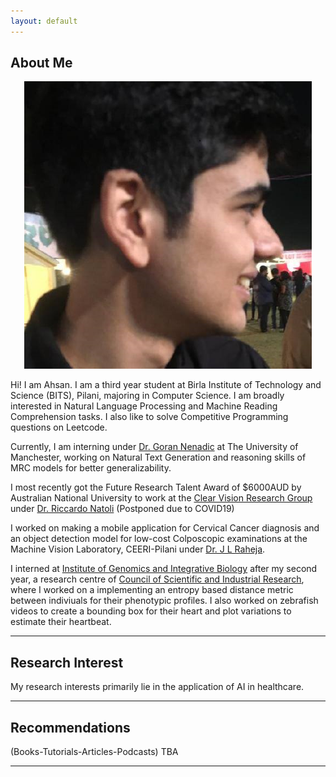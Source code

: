 ```yaml
---
layout: default
---
```


## About Me
<p align = "center">
 <img class="profile-picture" src="dp.jpg" >
</p>

Hi! I am Ahsan. I am a third year student at Birla Institute of Technology and Science (BITS), Pilani, majoring in Computer Science. I am broadly interested in Natural Language Processing and Machine Reading Comprehension tasks. I also like to solve Competitive Programming questions on Leetcode.

Currently, I am interning under [Dr. Goran Nenadic](https://www.research.manchester.ac.uk/portal/gnenadic.html) at The University of Manchester, working on Natural Text Generation and reasoning skills of MRC models for better generalizability.

I most recently got the Future Research Talent Award of $6000AUD by Australian National University to work at the [Clear Vision Research Group](https://www.clearvisionresearch.com/) under [Dr. Riccardo Natoli](https://jcsmr.anu.edu.au/people/academics/dr-riccardo-natoli) 
(Postponed due to COVID19)

I worked on making a mobile application for Cervical Cancer diagnosis and an object detection model for low-cost Colposcopic examinations at the Machine Vision Laboratory, CEERI-Pilani under [Dr. J L Raheja](https://www.ceeri.res.in/profiles/j-l-raheja/). 
 
I interned at [Institute of Genomics and Integrative Biology](https://www.igib.res.in/) after my second year, a research centre of [Council of Scientific and Industrial Research](https://www.csir.res.in/), where I worked on a implementing an entropy based distance metric between indiviuals for their phenotypic profiles. I also worked on zebrafish videos to create a bounding box for their heart and plot variations to estimate their heartbeat.

---

## Research Interest

My research interests primarily lie in the application of AI in healthcare. 

---

## Recommendations 

(Books-Tutorials-Articles-Podcasts)
TBA

---
